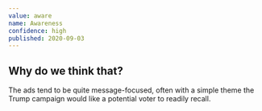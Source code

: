 ```yaml
---
value: aware
name: Awareness
confidence: high
published: 2020-09-03
---
```


## Why do we think that?

The ads tend to be quite message-focused, often with a simple theme the Trump campaign would like a potential voter to readily recall. 
